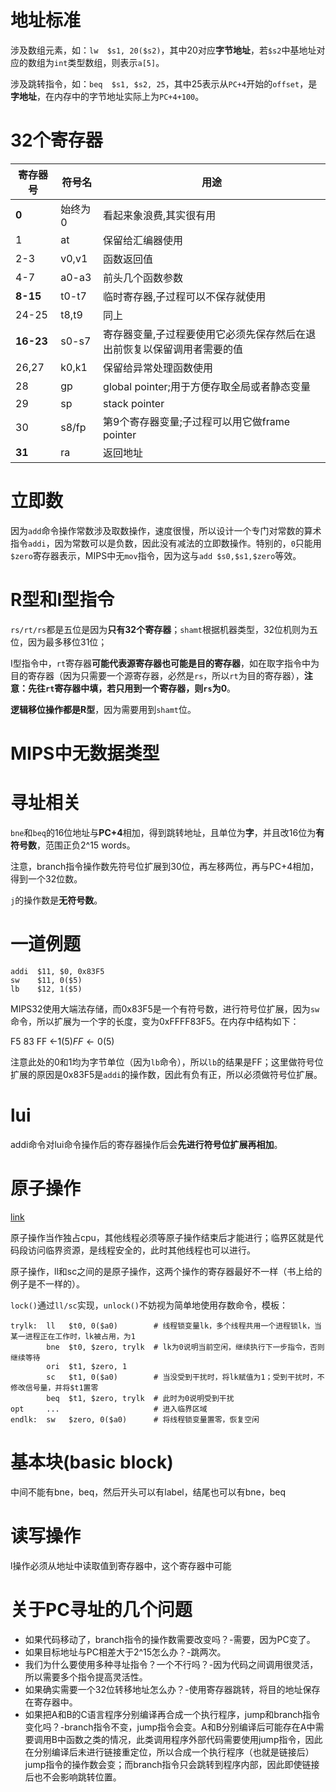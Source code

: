 # 地址标准
涉及数组元素，如：`lw  $s1, 20($s2)`，其中20对应**字节地址**，若`$s2`中基地址对应的数组为`int`类型数组，则表示`a[5]`。

涉及跳转指令，如：`beq  $s1, $s2, 25`，其中25表示从`PC+4`开始的`offset`，是**字地址**，在内存中的字节地址实际上为`PC+4+100`。

# 32个寄存器
| 寄存器号  | 符号名  | 用途                                                                    |
|-----------|---------|-------------------------------------------------------------------------|
| **0**     | 始终为0 | 看起来象浪费,其实很有用                                                 |
| 1         | at      | 保留给汇编器使用                                                        |
| 2-3       | v0,v1   | 函数返回值                                                              |
| 4-7       | a0-a3   | 前头几个函数参数                                                        |
| **8-15**  | t0-t7   | 临时寄存器,子过程可以不保存就使用                                       |
| 24-25     | t8,t9   | 同上                                                                    |
| **16-23** | s0-s7   | 寄存器变量,子过程要使用它必须先保存然后在退出前恢复以保留调用者需要的值 |
| 26,27     | k0,k1   | 保留给异常处理函数使用                                                  |
| 28        | gp      | global pointer;用于方便存取全局或者静态变量                             |
| 29        | sp      | stack pointer                                                           |
| 30        | s8/fp   | 第9个寄存器变量;子过程可以用它做frame pointer                           |
| **31**    | ra      | 返回地址                                                                |

# 立即数
因为`add`命令操作常数涉及取数操作，速度很慢，所以设计一个专门对常数的算术指令`addi`，因为常数可以是负数，因此没有减法的立即数操作。特别的，`0`只能用`$zero`寄存器表示，MIPS中无`mov`指令，因为这与`add $s0,$s1,$zero`等效。

# R型和I型指令
`rs/rt/rs`都是五位是因为**只有32个寄存器**；`shamt`根据机器类型，32位机则为五位，因为最多移位31位；

I型指令中，`rt`寄存器**可能代表源寄存器也可能是目的寄存器**，如在取字指令中为目的寄存器（因为只需要一个源寄存器，必然是`rs`，所以`rt`为目的寄存器），**注意：先往`rt`寄存器中填，若只用到一个寄存器，则`rs`为0**。

**逻辑移位操作都是R型**，因为需要用到`shamt`位。

# MIPS中无数据类型

# 寻址相关
`bne`和`beq`的16位地址与**PC+4**相加，得到跳转地址，且单位为**字**，并且改16位为**有符号数**，范围正负2^15 words。

注意，branch指令操作数先符号位扩展到30位，再左移两位，再与PC+4相加，得到一个32位数。

`j`的操作数是**无符号数**。

# 一道例题
```
addi  $11, $0, 0x83F5
sw    $11, 0($5)
lb    $12, 1($5)
```

MIPS32使用大端法存储，而0x83F5是一个有符号数，进行符号位扩展，因为`sw`命令，所以扩展为一个字的长度，变为0xFFFF83F5。在内存中结构如下：

F5
83
FF ←1($5)
FF ←0($5)

注意此处的0和1均为字节单位（因为`lb`命令），所以`lb`的结果是FF；这里做符号位扩展的原因是0x83F5是`addi`的操作数，因此有负有正，所以必须做符号位扩展。

# lui
addi命令对lui命令操作后的寄存器操作后会**先进行符号位扩展再相加**。

# 原子操作
[link](https://blog.csdn.net/leishangwen/article/details/41262509)

原子操作当作独占cpu，其他线程必须等原子操作结束后才能进行；临界区就是代码段访问临界资源，是线程安全的，此时其他线程也可以进行。

原子操作，ll和sc之间的是原子操作，这两个操作的寄存器最好不一样（书上给的例子是不一样的）。

`lock()`通过`ll/sc`实现，`unlock()`不妨视为简单地使用存数命令，模板：
```
trylk:  ll   $t0, 0($a0)        # 线程锁变量lk，多个线程共用一个进程锁lk，当某一进程正在工作时，lk被占用，为1
        bne  $t0, $zero, trylk  # lk为0说明当前空闲，继续执行下一步指令，否则继续等待
        ori  $t1, $zero, 1      
        sc   $t1, 0($a0)        # 当没受到干扰时，将lk赋值为1；受到干扰时，不修改信号量，并将$t1置零
        beq  $t1, $zero, trylk  # 此时为0说明受到干扰
opt     ...                     # 进入临界区域
endlk:  sw   $zero, 0($a0)      # 将线程锁变量置零，恢复空闲
```

# 基本块(basic block)
中间不能有bne，beq，然后开头可以有label，结尾也可以有bne，beq

# 读写操作
l操作必须从地址中读取值到寄存器中，这个寄存器中可能

# 关于PC寻址的几个问题
+ 如果代码移动了，branch指令的操作数需要改变吗？-需要，因为PC变了。
+ 如果目标地址与PC相差大于2^15怎么办？-跳两次。
+ 我们为什么要使用多种寻址指令？一个不行吗？-因为代码之间调用很灵活，所以需要多个指令提高灵活性。
+ 如果确实需要一个32位转移地址怎么办？-使用寄存器跳转，将目的地址保存在寄存器中。
+ 如果把A和B的C语言程序分别编译再合成一个执行程序，jump和branch指令变化吗？-branch指令不变，jump指令会变。A和B分别编译后可能存在A中需要调用B中函数之类的情况，此类调用程序外部代码需要使用jump指令，因此在分别编译后未进行链接重定位，所以合成一个执行程序（也就是链接后）jump指令的操作数会变；而branch指令只会跳转到程序内部，因此即使链接后也不会影响跳转位置。